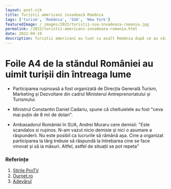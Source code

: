 ```yaml
---
layout: post.njk
title: Turiștii americani invadează România
tags: ['turism', 'România', 'SUA', 'New York']
featuredImage: /_images/2022/turistii-sua-invadeaza-romania.jpg
permalink: /2022/turistii-americani-invadeaza-romania.html
date: 2022-04-19
description: Turiștii americani au luat cu asalt România după ce au văzut fotografiile de la Târgul Internațional de Turism din SUA.
---
```


# Foile A4 de la stăndul României au uimit turișii din întreaga lume

- Participarea rușinoasă a fost organizată de Direcția Generală Turism, Marketing și Dezvoltare din cadrul Ministerul Antreprenoriatului și Turismului.

- Ministrul Constantin Daniel Cadariu, spune că cheltuielele au fost "ceva mai puțin de 8 mii de dolari".

- Ambasadorul României în SUA, Andrei Muraru cere demisii: "Este scandalos si rușinos. N-am vazut nicio demisie și nici o asumare a răspunderii. Nu este posibil ca lucrurile să rămână așa. Cine a organizat participarea la târg trebuie să răspundă la întrebarea cine se face vinovat și să ia măsuri. Altfel, astfel de situații se pot repeta"


### Referințe

1. [Știrile ProTV](https://stirileprotv.ro/stiri/actualitate/romania-a-fost-promovata-la-targul-de-turism-din-new-york-cu-o-perdea-neagra-si-cateva-poze.html)
2. [Ournet.ro](https://news.ournet.ro/story/se-cer-demisii-dupa-targul-international-de-turism-din-sua-a-39aa7244220418roro)
3. [Adevărul](https://adevarul.ro/economie/stiri-economice/standul-romaniei-targ-turism-new-york-poze-imprimate-foi-a4-prinse-perdea-ironizat-net-reactia-ministerului-turismului-1_625c01035163ec427177805e/index.html)
